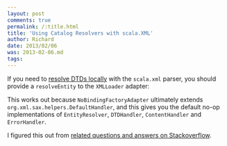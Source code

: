 ```yaml
---
layout: post
comments: true
permalink: /:title.html
title: 'Using Catalog Resolvers with scala.XML'
author: Richard
date: 2013/02/06
was: 2013-02-06.md
tags:
---
```


If you need to [resolve DTDs locally](/dtds) with the `scala.xml` parser, you should provide a `resolveEntity` to the `XMLLoader` adapter:

<script src="https://gist.github.com/d6y/4721661.js"></script>

This works out because `NoBindingFactoryAdapter` ultimately extends `org.xml.sax.helpers.DefaultHandler`, and this gives you the default no-op implementations of `EntityResolver`, `DTDHandler`, `ContentHandler` and `ErrorHandler`.

I figured this out from [related questions and answers on Stackoverflow](http://stackoverflow.com/questions/1096285/is-scala-java-not-respecting-w3-excess-dtd-traffic-specs/1099921#1099921).


